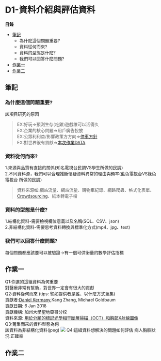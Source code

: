 # D1-資料介紹與評估資料
**目錄**
* [筆記](#筆記)
	* 為什麼這個問題重要?
	* 資料從何而來?
	* 資料的型態是什麼?
	* 我們可以回答什麼問題?
* [作業一](#作業一)
* [作業二](#作業二)

## 筆記
### 為什麼這個問題重要?
該項目研究的原因  
>EX:好玩=>預測生存(吃雞)遊戲誰可以活得久  
>EX:企業的核⼼問題=>用戶廣告投放  
>EX:公眾利利益/影響政策⽅方向=>[停車方針](https://www.kaggle.com/new-york-city/nyc-parking-tickets/home)  
>EX:對世界很有貢獻=>[本次作業DATA](https://www.kaggle.com/paultimothymooney/chest-xray-pneumonia)  
### 資料從何而來?
1.來源與品質有直接的關係(知名電視台民調VS學生所做的民調)  
2.不同資料源，我們可以合理推斷懷疑資料異常的理由與頻率(藍色電視台VS綠色電視台 所做的民調)  
> 資料來源如:網站流量、網站流量、購物車紀錄、網路爬蟲、格式化表單、[Crowdsourcing](https://en.wikipedia.org/wiki/Crowdsourcing)、紙本轉電子檔  
### 資料的型態是什麼?
1.結構化資料-需要檢視欄位意義以及名稱(SQL、CSV、json)  
2.非結構化資料-需要思考資料轉換與標準化方式(mp4、jpg、text)  
### 我們可以回答什麼問題?
每個問題都應該要可以被驗證→有一個可供衡量的數學評估指標  
## 作業一
Q1:你選的這組資料為何重要  
對醫療非常有幫助，對世界一定會有很大的貢獻   
Q2:資料從何而來 (tips: 譬如提供者是誰、以什麼方式蒐集)  
貢獻者:[Daniel Kermany](https://www.mendeley.com/profiles/daniel-kermany2/),Kang Zhang,  Michael Goldbaum  
貢獻日期: 6 Jan 2018  
貢獻機構: 加州大學聖地亞哥分校  
資料來源: [用於分類的標記光學相干斷層掃描（OCT）和胸部X射線圖像](https://data.mendeley.com/datasets/rscbjbr9sj/2)  
Q3:蒐集而來的資料型態為何  
該資料為非結構化資料(jpeg)
![](https://i.imgur.com/jZqpV51.png)
Q4:這組資料想解決的問題如何評估
病人胸腔狀況:正確率
## 作業二
